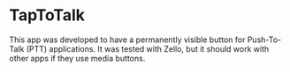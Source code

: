 TapToTalk
=========

This app was developed to have a permanently visible button for Push-To-Talk (PTT) applications. It was tested with Zello, but it should work with other apps if they use media buttons.
